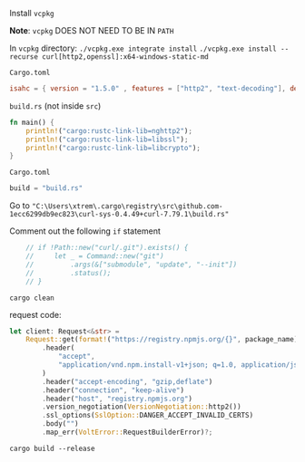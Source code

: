 Install `vcpkg`

**Note**: `vcpkg` DOES NOT NEED TO BE IN `PATH`

In `vcpkg` directory:
`./vcpkg.exe integrate install`
`./vcpkg.exe install --recurse curl[http2,openssl]:x64-windows-static-md`

`Cargo.toml`
```toml
isahc = { version = "1.5.0" , features = ["http2", "text-decoding"], default-features = false }
```

`build.rs` (not inside `src`)
```rs
fn main() {
    println!("cargo:rustc-link-lib=nghttp2");
    println!("cargo:rustc-link-lib=libssl");
    println!("cargo:rustc-link-lib=libcrypto");
}
```

`Cargo.toml`
```rs
build = "build.rs"
```

Go to `"C:\Users\xtrem\.cargo\registry\src\github.com-1ecc6299db9ec823\curl-sys-0.4.49+curl-7.79.1\build.rs"`

Comment out the following `if` statement
```rs
    // if !Path::new("curl/.git").exists() {
    //     let _ = Command::new("git")
    //         .args(&["submodule", "update", "--init"])
    //         .status();
    // }
```

`cargo clean`

request code:
```rs
let client: Request<&str> =
    Request::get(format!("https://registry.npmjs.org/{}", package_name))
        .header(
            "accept",
            "application/vnd.npm.install-v1+json; q=1.0, application/json; q=0.8, */*",
        )
        .header("accept-encoding", "gzip,deflate")
        .header("connection", "keep-alive")
        .header("host", "registry.npmjs.org")
        .version_negotiation(VersionNegotiation::http2())
        .ssl_options(SslOption::DANGER_ACCEPT_INVALID_CERTS)
        .body("")
        .map_err(VoltError::RequestBuilderError)?;
```

`cargo build --release`